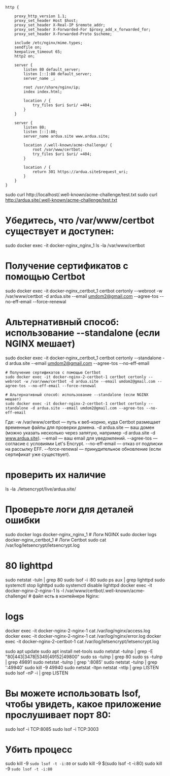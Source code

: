 ```nginx
http {
    
    proxy_http_version 1.1;
    proxy_set_header Host $host;
    proxy_set_header X-Real-IP $remote_addr;
    proxy_set_header X-Forwarded-For $proxy_add_x_forwarded_for;
    proxy_set_header X-Forwarded-Proto $scheme;

    include /etc/nginx/mime.types;
    sendfile on;
    keepalive_timeout 65;
    http2 on;

    server {
        listen 80 default_server;
        listen [::]:80 default_server;
        server_name _;

        root /usr/share/nginx/ip;
        index index.html;

        location / {
            try_files $uri $uri/ =404;
        }
    }

    server {
        listen 80;
        listen [::]:80;
        server_name ardua.site www.ardua.site;

        location /.well-known/acme-challenge/ {
            root /var/www/certbot;
            try_files $uri $uri/ =404;
        }

        location / {
            return 301 https://ardua.site$request_uri;
        }
    }
}
```
sudo curl http://localhost/.well-known/acme-challenge/test.txt
sudo curl http://ardua.site/.well-known/acme-challenge/test.txt

# Убедитесь, что /var/www/certbot существует и доступен:
sudo docker exec -it docker-nginx_nginx_1 ls -la /var/www/certbot

# Получение сертификатов с помощью Certbot
sudo docker exec -it docker-nginx_certbot_1 certbot certonly --webroot -w /var/www/certbot -d ardua.site --email umdom2@gmail.com --agree-tos --no-eff-email --force-renewal

# Альтернативный способ: использование --standalone (если NGINX мешает)
sudo docker exec -it docker-nginx_certbot_1 certbot certonly --standalone -d ardua.site --email umdom2@gmail.com --agree-tos --no-eff-email

```docker-nginx-2
# Получение сертификатов с помощью Certbot
sudo docker exec -it docker-nginx-2-certbot-1 certbot certonly --webroot -w /var/www/certbot -d ardua.site --email umdom2@gmail.com --agree-tos --no-eff-email --force-renewal

# Альтернативный способ: использование --standalone (если NGINX мешает)
sudo docker exec -it docker-nginx-2-certbot-1 certbot certonly --standalone -d ardua.site --email umdom2@gmail.com --agree-tos --no-eff-email
```

Где:
    -w /var/www/certbot — путь к веб-корню, куда Certbot размещает временные файлы для проверки домена.
    -d ardua.site — ваш домен (можно указать несколько через запятую, например -d ardua.site -d www.ardua.site).
    --email — ваш email для уведомлений.
    --agree-tos — согласие с условиями Let's Encrypt.
    --no-eff-email — отказ от подписки на рассылку EFF.
    --force-renewal — принудительное обновление (если сертификат уже существует).

# проверить их наличие
ls -la ./letsencrypt/live/ardua.site/


# Проверьте логи для деталей ошибки
sudo docker logs docker-nginx_nginx_1       # Логи NGINX
sudo docker logs docker-nginx_certbot_1    # Логи Certbot
sudo cat /var/log/letsencrypt/letsencrypt.log

# 80 lighttpd
sudo netstat -tuln | grep 80
sudo lsof -i :80
sudo ps aux | grep lighttpd
sudo systemctl stop lighttpd
sudo systemctl disable lighttpd
docker exec -it docker-nginx-2-nginx-1 ls -l /var/www/certbot/.well-known/acme-challenge/  # файл есть в контейнере Nginx:

# logs
docker exec -it docker-nginx-2-nginx-1 cat /var/log/nginx/access.log
docker exec -it docker-nginx-2-nginx-1 cat /var/log/nginx/error.log
docker exec -it docker-nginx-2-certbot-1 cat /var/log/letsencrypt/letsencrypt.log

sudo apt update
sudo apt install net-tools
sudo netstat -tulnp | grep -E "80|443|3478|5349|49152|49800"
sudo ss -tulnp | grep 80
sudo ss -tulnp | grep 49891
sudo netstat -tulnp | grep ':8085'
sudo netstat -tulnp | grep ':49940'
sudo kill -9 49940
sudo netstat -ltpn
netstat -ntlp | grep LISTEN   
sudo lsof -nP -i | grep LISTEN
# Вы можете использовать lsof, чтобы увидеть, какое приложение прослушивает порт 80:
sudo lsof -i TCP:8085
sudo lsof -i TCP:3003
# Убить процесс
sudo kill -9 `sudo lsof -t -i:80`  or  sudo kill -9 $(sudo lsof -t -i:80)
sudo kill -9 `sudo lsof -t -i:80`

